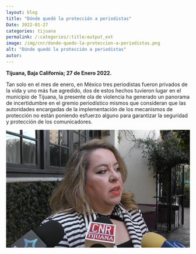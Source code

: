 ```yaml
---
layout: blog
title: "Dónde quedó la protección a periodistas"
Date: 2022-01-27
categories: tijuana
permalink: /:categories/:title:output_ext
image: /img/cnr/donde-quedo-la-proteccion-a-periodistas.png
alt: "Dónde quedó la protección a periodistas"
autor:
---
```


**Tijuana, Baja California; 27 de Enero 2022.** 

Tan solo en el mes de enero, en México  tres periodistas fueron privados de la vida y uno más fue agredido, dos de estos hechos tuvieron lugar en el municipio de Tijuana, la presente ola de violencia ha generado un panorama de incertidumbre en el gremio periodístico mismos que consideran que las autoridades encargadas de la implementación de los mecanismos de protección no están poniendo esfuerzo alguno para garantizar la seguridad y protección de los comunicadores.

<div id="carouselExampleSlidesOnly" class="carousel slide" data-ride="carousel">
  <div class="carousel-inner">
    <div class="carousel-item active">
       <img class="d-block w-100" src="/img/cnr/donde-quedo-la-proteccion-a-periodistas.png" loading="lazy"  alt="Dónde quedó la protección a periodistas">
    </div>
  </div>
</div>